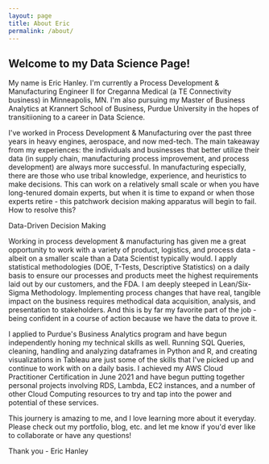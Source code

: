 ```yaml
---
layout: page
title: About Eric
permalink: /about/
---
```


## Welcome to my Data Science Page!

My name is Eric Hanley. I'm currently a Process Development & Manufacturing Engineer II for Creganna Medical (a TE Connectivity business) in Minneapolis, MN. I'm also pursuing my Master of Business Analytics at Krannert School of Business, Purdue University in the hopes of transitiioning to a career in Data Science.

I've worked in Process Development & Manufacturing over the past three years in heavy engines, aerospace, and now med-tech. The main takeaway from my experiences: the individuals and businesses that better utilize their data (in supply chain, manufacturing process improvement, and process development) are always more successful. In manufacturing especially, there are those who use tribal knowledge, experience, and heuristics to make decisions. This can work on a relatively small scale or when you have long-tenured domain experts, but when it is time to expand or when those experts retire - this patchwork decision making apparatus will begin to fail. How to resolve this?

Data-Driven Decision Making

Working in process development & manufacturing has given me a great opportunity to work with a variety of product, logistics, and process data - albeit on a smaller scale than a Data Scientist typically would. I apply statistical methodologies (DOE, T-Tests, Descriptive Statistics) on a daily basis to ensure our processes and products meet the highest requirements laid out by our customers, and the FDA. I am deeply steeped in Lean/Six-Sigma Methodology. Implementing process changes that have real, tangible impact on the business requires methodical data acquisition, analysis, and presentation to stakeholders. And this is by far my favorite part of the job - being confident in a course of action because we have the data to prove it.

I applied to Purdue's Business Analytics program and have begun independently honing my technical skills as well. Running SQL Queries, cleaning, handling and analyzing dataframes in Python and R, and creating visualizations in Tableau are just some of the skills that I've picked up and continue to work with on a daily basis. I achieved my AWS Cloud Practitioner Certification in June 2021 and have begun putting together personal projects involving RDS, Lambda, EC2 instances, and a number of other Cloud Computing resources to try and tap into the power and potential of these services.

This journery is amazing to me, and I love learning more about it everyday. Please check out my portfolio, blog, etc. and let me know if you'd ever like to collaborate or have any questions!

Thank you - Eric Hanley
